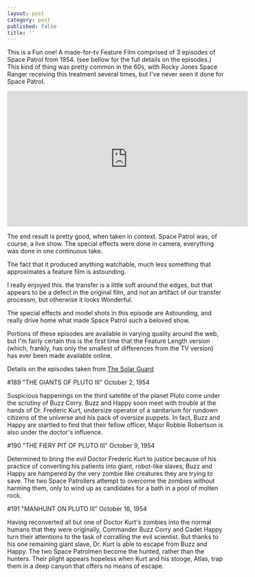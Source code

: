 ```yaml
---
layout: post
category: post
published: false
title: ''
---
```

This is a Fun one! A made-for-tv Feature Film comprised of 3 episodes of Space Patrol from 1954. (see bellow for the full details on the episodes.) This kind of thing was pretty common in the 60s, with Rocky Jones Space Ranger receiving this treatment several times, but I've never seen it done for Space Patrol.

<iframe width="560" height="315" sandbox="allow-same-origin allow-scripts allow-popups" src="https://mountaintown.video/videos/embed/7d0c67d0-a3ba-45a4-bc74-7a7b3a54e693" frameborder="0" allowfullscreen></iframe>


The end result is pretty good, when taken in context. Space Patrol was, of course, a live show. The special effects were done in camera, everything was done in one continuous take. 

The fact that it produced anything watchable, much less something that approximates a feature film is astounding.

I really enjoyed this. the transfer is a little soft around the edges, but that appears to be a defect in the original film, and not an artifact of our transfer processm, but otherwise it looks Wonderful. 

The special effects and model shots in this episode are Astounding, and really drive home what made Space Patrol such a beloved show.

Portions of these episodes are available in varying quality around the web, but I'm fairly certain this is the first time that the Feature Length version (which, frankly, has only the smallest of differences from the TV version) has ever been made available online.

Details on the episodes taken from [The Solar Guard](http://www.solarguard.com/sphome.htm)

#189 "THE GIANTS OF PLUTO III" October 2, 1954

Suspicious happenings on the third satelIite of the planet Pluto come under the scrutiny of Buzz Corry. Buzz and Happy soon meet with trouble at the hands of Dr. Frederic Kurt, undersize operator of a sanitarium for rundown citizens of the universe and his pack of oversize puppets. In fact, Buzz and Happy are startled to find that their fellow officer, Major Robbie Robertson is also under the doctor's influence.

#190 "THE FIERY PIT OF PLUTO III" October 9, 1954

Determined to bring the evil Doctor Frederic Kurt to justice because of his practice of converting his patients into giant, robot-like slaves, Buzz and Happy are hampered by the very zombie like creatures they are trying to save. The two Space Patrollers attempt to overcome the zombies without harming them, only to wind up as candidates for a bath in a pool of molten rock.

#191 "MANHUNT ON PLUTO III" October 16, 1954

Having reconverted all but one of Doctor Kurt's zombies into the normal humans that they were originally, Commander Buzz Corry and Cadet Happy turn their attentions to the task of corralling the evil scientist. But thanks to his one remaining giant slave, Dr. Kurt is able to escape from Buzz and Happy. The two Space Patrolmen become the hunted, rather than the hunters. Their plight appears hopeless when Kurt and his stooge, Atlas, trap them in a deep canyon that offers no means of escape.
